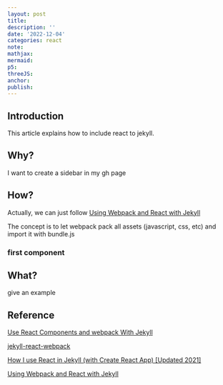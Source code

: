 ```yaml
---
layout: post
title:
description: ''
date: '2022-12-04'
categories: react
note:
mathjax:
mermaid:
p5:
threeJS:
anchor:
publish:
---
```


## Introduction

This article explains how to include react to jekyll.

## Why?

I want to create a sidebar in my gh page

## How?

Actually, we can just follow [Using Webpack and React with Jekyll](https://medium.com/@allizadrozny/using-webpack-and-react-with-jekyll-cfe137f8a2cc)

The concept is to let webpack pack all assets (javascript, css, etc) and import it with bundle.js

### first component

## What?

give an example

## Reference

[Use React Components and webpack With Jekyll](https://betterprogramming.pub/build-your-great-modern-static-website-with-this-boilerplate-using-jekyll-react-and-webpack-cd63e03e4984)

[jekyll-react-webpack](https://www.npmjs.com/package/jekyll-react-webpack)

[How I use React in Jekyll (with Create React App) [Updated 2021]](https://www.blandersoft.com/short/create-react-jekyll/)

[Using Webpack and React with Jekyll](https://medium.com/@allizadrozny/using-webpack-and-react-with-jekyll-cfe137f8a2cc)

